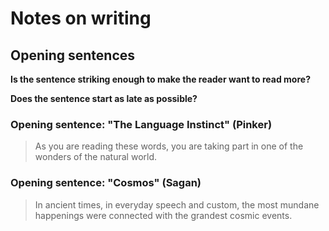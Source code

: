 # Notes on writing

## Opening sentences

**Is the sentence striking enough to make the reader want to read
  more?**

**Does the sentence start as late as possible?**

### Opening sentence: "The Language Instinct" (Pinker)

> As you are reading these words, you are taking part in one of the
> wonders of the natural world.

### Opening sentence: "Cosmos" (Sagan)

> In ancient times, in everyday speech and custom, the most mundane
> happenings were connected with the grandest cosmic events.

